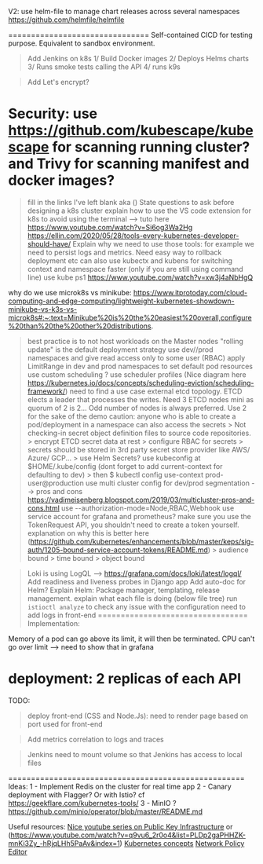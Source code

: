 <!-- markdownlint-disable-->

V2:
 use helm-file to manage chart releases across several namespaces https://github.com/helmfile/helmfile
 
=============================== 
Self-contained CICD for testing purpose. Equivalent to sandbox environment.
   > Add Jenkins on k8s
      1/ Build Docker images
      2/ Deploys Helms charts
      3/ Runs smoke tests calling the API
      4/ runs k9s

> Add Let's encrypt?

Security: use https://github.com/kubescape/kubescape for scanning running cluster? and Trivy for scanning manifest and docker images?
===============================

> fill in the links I've left blank aka ()
> State questions to ask before designing a k8s cluster
> explain how to use the VS code extension for k8s to avoid using the terminal --> tuto here https://www.youtube.com/watch?v=Si6og3Wa2Hg
> https://ellin.com/2020/05/28/tools-every-kubernetes-developer-should-have/
> Explain why we need to use those tools: for example we need to persist logs and metrics. Need easy way to rollback deployment etc
> can also use kubectx and kubens for switching context and namespace faster (only if you are still using command line)
> use kube ps1 https://www.youtube.com/watch?v=xw3j4aNbHgQ

why do we use microk8s vs minikube: https://www.itprotoday.com/cloud-computing-and-edge-computing/lightweight-kubernetes-showdown-minikube-vs-k3s-vs-microk8s#:~:text=Minikube%20is%20the%20easiest%20overall,configure%20than%20the%20other%20distributions.
> best practice is to not host workloads on the Master nodes
> "rolling update" is the default deployment strategy
> use dev//prod namespaces and give read access only to some user (RBAC)
> apply LimitRange in dev and prod namespaces to set default pod resources
> use custom scheduling ? use scheduler profiles (Nice diagram here https://kubernetes.io/docs/concepts/scheduling-eviction/scheduling-framework/) need to find a use case
> external etcd topology. ETCD elects a leader that processes the writes. Need 3 ETCD nodes mini as quorum of 2 is 2... Odd number of nodes is always preferred. Use 2 for the sake of the demo
> caution: anyone who is able to create a pod/deployment in a namespace can also access the secrets
    > Not checking-in secret object definition files to source code repositories.
    > encrypt ETCD secret data at rest
    > configure RBAC for secrets
    > secrets should be stored in 3rd party secret store provider like AWS/ Azure/ GCP...
    > use Helm Secrets?
 > use kubeconfig at $HOME/.kube/config  (dont forget to add current-context for defaulting to dev)
    > then $ kubectl config use-context prod-user@production
 > use multi cluster config for dev/prod segmentation  --> pros and cons https://vadimeisenberg.blogspot.com/2019/03/multicluster-pros-and-cons.html
 > use --authorization-mode=Node,RBAC,Webhook
 > use service account for grafana and prometheus? make sure you use the TokenRequest API, you shouldn't need to create a token yourself. explanation on why this is better here (https://github.com/kubernetes/enhancements/blob/master/keps/sig-auth/1205-bound-service-account-tokens/README.md)
    > audience bound
    > time bound
    > object bound
 
 > Loki is using LogQL --> https://grafana.com/docs/loki/latest/logql/
 > Add readiness and liveness probes in Django app
 > Add auto-doc for Helm?
 > Explain Helm: Package manager, templating, release management.
 > explain what each file is doing (below file tree)
 > run `istioctl analyze` to check any issue with the configuration
 > need to add logs in front-end
=================================
Implementation:

Memory of a pod can go above its limit, it will then be terminated. CPU can't go over limit --> need to show that in grafana

deployment: 2 replicas of each API
====================================================
TODO:

> deploy front-end (CSS and Node.Js):
   > need to render page based on port used for front-end

> Add metrics correlation to logs and traces

> Jenkins
   > need to mount volume so that Jenkins has access to local files

====================================================
Ideas:
	1 - Implement Redis on the cluster for real time app
	2 - Canary deployment with Flagger? Or with Istio? cf https://geekflare.com/kubernetes-tools/
	3 - MinIO ? https://github.com/minio/operator/blob/master/README.md

Useful resources:
    [Nice youtube series on Public Key Infrastructure](https://www.youtube.com/watch?v=LJDsdSh1CYM&list=PLIFyRwBY_4bTwRX__Zn4-letrtpSj1mzY&index=17) or (https://www.youtube.com/watch?v=q9vu6_2r0o4&list=PLDp2gaPHHZK-mnKi3Zy_-hRjqLHh5PaAv&index=1)
   [Kubernetes concepts](https://kubernetes.io/docs/concepts/overview/)
   [Network Policy Editor](https://editor.cilium.io/)
